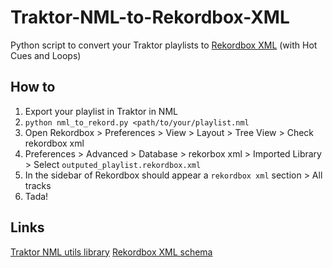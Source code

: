 # Traktor-NML-to-Rekordbox-XML

Python script to convert your Traktor playlists to [Rekordbox XML](https://cdn.rekordbox.com/files/20200410160904/xml_format_list.pdf) (with Hot Cues and Loops)

## How to

1. Export your playlist in Traktor in NML
2. `python nml_to_rekord.py <path/to/your/playlist.nml`
3. Open Rekordbox > Preferences > View > Layout > Tree View > Check rekordbox xml
4. Preferences > Advanced > Database > rekorbox xml > Imported Library > Select `outputed_playlist.rekordbox.xml`
5. In the sidebar of Rekordbox should appear a `rekordbox xml` section > All tracks
6. Tada!

## Links
[Traktor NML utils library](https://pypi.org/project/traktor-nml-utils/)
[Rekordbox XML schema](https://cdn.rekordbox.com/files/20200410160904/xml_format_list.pdf)
